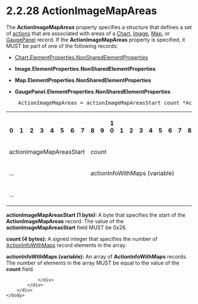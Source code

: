 <html dir="LTR" xmlns:mshelp="http://msdn.microsoft.com/mshelp" xmlns:ddue="http://ddue.schemas.microsoft.com/authoring/2003/5" xmlns:xlink="http://www.w3.org/1999/xlink" xmlns:tool="http://www.microsoft.com/tooltip">
    <head>
        <meta http-equiv="Content-Type" content="text/html; CHARSET=utf-8"></meta>
        <meta name="save" content="history"></meta>
        <title>2.2.28 ActionImageMapAreas</title>
        <xml>
            <mshelp:toctitle title="2.2.28 ActionImageMapAreas"></mshelp:toctitle>
            <mshelp:rltitle title="[MS-RPL]: ActionImageMapAreas"></mshelp:rltitle>
            <mshelp:keyword index="A" term="4708079b-c311-4311-ac51-3fa42ee89e43"></mshelp:keyword>
            <mshelp:attr name="DCSext.ContentType" value="open specification"></mshelp:attr>
            <mshelp:attr name="AssetID" value="4708079b-c311-4311-ac51-3fa42ee89e43"></mshelp:attr>
            <mshelp:attr name="TopicType" value="kbRef"></mshelp:attr>
            <mshelp:attr name="DCSext.Title" value="[MS-RPL]: ActionImageMapAreas" />
        </xml>
    </head>
    <body>
        <div id="header">
            <h1 class="heading">2.2.28 ActionImageMapAreas</h1>
        </div>
        <div id="mainSection">
            <div id="mainBody">
                <div id="allHistory" class="saveHistory"></div>
                <div id="sectionSection0" class="section" name="collapseableSection">
                    

<p>The <b>ActionImageMapAreas</b> property specifies a structure
that defines a set of <a href="75ae48f7-746b-4b41-919c-6699fa28b3ef.htm#gt_b178b6c0-7df9-4107-95ca-12c7f0b9900b">actions</a>
that are associated with areas of a <a href="89f56458-ec69-49ff-a9d6-39e506543a39.htm">Chart</a>, <a href="b6e7b187-4160-4ce2-940e-6198a7416863.htm">Image</a>, <a href="953882ee-8b4b-40e8-9a05-ab2ea31622ce.htm">Map</a>, or <a href="a9142e06-4813-4393-8f72-7559ee960936.htm">GaugePanel</a> record. If the <b>ActionImageMapAreas</b>
property is specified, it MUST be part of one of the following records:</p>

<ul><li><p><span><span> 
</span></span><a href="1b1b7882-84bb-47d4-a3d2-b020b8d23d7a.htm">Chart.ElementProperties.NonSharedElementProperties</a></p>

</li><li><p><span><span> 
</span></span><b>Image.ElementProperties.NonSharedElementProperties</b></p>

</li><li><p><span><span> 
</span></span><b>Map.ElementProperties.NonSharedElementProperties</b></p>

</li><li><p><span><span> 
</span></span><b>GaugePanel.ElementProperties.NonSharedElementProperties</b>       
</p>

<div><pre> ActionImageMapAreas = actionImageMapAreasStart count *ActionInfoWithMaps
</pre></div>

</li></ul><table>
 <tr>
  <th><p><br>0</p></th>
  <th><p><br>1</p></th>
  <th><p><br>2</p></th>
  <th><p><br>3</p></th>
  <th><p><br>4</p></th>
  <th><p><br>5</p></th>
  <th><p><br>6</p></th>
  <th><p><br>7</p></th>
  <th><p><br>8</p></th>
  <th><p><br>9</p></th>
  <th><p>1<br>0</p></th>
  <th><p><br>1</p></th>
  <th><p><br>2</p></th>
  <th><p><br>3</p></th>
  <th><p><br>4</p></th>
  <th><p><br>5</p></th>
  <th><p><br>6</p></th>
  <th><p><br>7</p></th>
  <th><p><br>8</p></th>
  <th><p><br>9</p></th>
  <th><p>2<br>0</p></th>
  <th><p><br>1</p></th>
  <th><p><br>2</p></th>
  <th><p><br>3</p></th>
  <th><p><br>4</p></th>
  <th><p><br>5</p></th>
  <th><p><br>6</p></th>
  <th><p><br>7</p></th>
  <th><p><br>8</p></th>
  <th><p><br>9</p></th>
  <th><p>3<br>0</p></th>
  <th><p><br>1</p></th>
 </tr>
 <tr>
  <td colspan="8">
  <p>actionImageMapAreasStart</p>
  </td>
  <td colspan="24">
  <p>count</p>
  </td>
 </tr>
 <tr>
  <td colspan="8">
  <p>...</p>
  </td>
  <td colspan="24">
  <p>actionInfoWithMaps
  (variable)</p>
  </td>
 </tr>
 <tr>
  <td colspan="32">
  <p>...</p>
  </td>
 </tr>
</table>

<p><b>actionImageMapAreasStart (1 byte): </b>A byte that
specifies the start of the <b>ActionImageMapAreas</b> record. The value of the <b>actionImageMapAreasStart</b>
field MUST be 0x26.</p>

<p><b>count (4 bytes): </b>A signed integer that
specifies the number of <a href="706469e2-a501-40ea-b731-0e45dea1e5d5.htm">ActionInfoWithMaps</a>
record elements in the array.</p>

<p><b>actionInfoWithMaps (variable): </b>An array of <b>ActionInfoWithMaps</b>
records. The number of elements in the array MUST be equal to the value of the <b>count</b>
field. </p>


                </div>
            </div>
        </div>
    </body>
</html>
